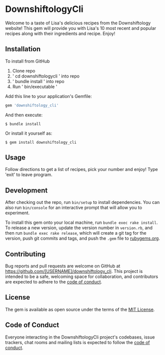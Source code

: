 # DownshiftologyCli

Welcome to a taste of Lisa's delicious recipes from the Downshiftology website! This gem will provide you with Lisa's 10 most recent and popular recipes along with their ingredients and recipe. Enjoy!

## Installation

To install from GitHub
1. Clone repo
2. ' cd downshiftologycli ' into repo
3. ' bundle install​ ' into repo
4. Run ' bin/executable ' 

Add this line to your application's Gemfile:

```ruby
gem 'downshiftology_cli'
```

And then execute:

    $ bundle install

Or install it yourself as:

    $ gem install downshiftology_cli

## Usage

Follow directions to get a list of recipes, pick your number and enjoy! Type 'exit' to leave program. 

## Development

After checking out the repo, run `bin/setup` to install dependencies. You can also run `bin/console` for an interactive prompt that will allow you to experiment.

To install this gem onto your local machine, run `bundle exec rake install`. To release a new version, update the version number in `version.rb`, and then run `bundle exec rake release`, which will create a git tag for the version, push git commits and tags, and push the `.gem` file to [rubygems.org](https://rubygems.org).

## Contributing

Bug reports and pull requests are welcome on GitHub at https://github.com/[USERNAME]/downshiftology_cli. This project is intended to be a safe, welcoming space for collaboration, and contributors are expected to adhere to the [code of conduct](https://github.com/[USERNAME]/downshiftology_cli/blob/master/CODE_OF_CONDUCT.md).


## License

The gem is available as open source under the terms of the [MIT License](https://opensource.org/licenses/MIT).

## Code of Conduct

Everyone interacting in the DownshiftologyCli project's codebases, issue trackers, chat rooms and mailing lists is expected to follow the [code of conduct](https://github.com/[USERNAME]/downshiftology_cli/blob/master/CODE_OF_CONDUCT.md).
